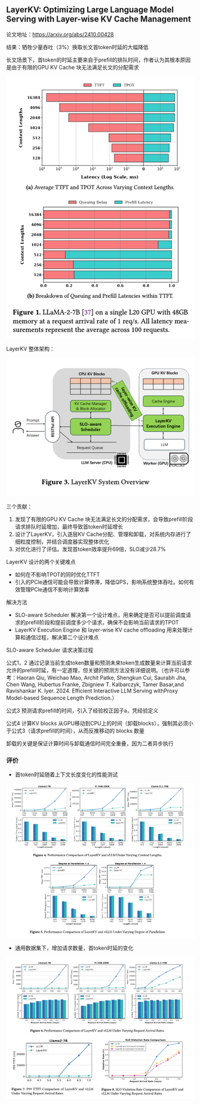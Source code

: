 ## LayerKV: Optimizing Large Language Model Serving with Layer-wise KV Cache Management

论文地址：https://arxiv.org/abs/2410.00428

结果：牺牲少量吞吐（3%）换取长文首token时延的大幅降低



长文场景下，首token的时延主要来自于prefill的排队时间，作者认为其根本原因是由于有限的GPU KV Cache 块无法满足长文的分配需求

![alt text](https://github.com/kevincheng2/record_doc/blob/main/paper/LayerKV%3A%20Optimizing%20Large%20Language%20Model%20Serving%20with%20Layer-wise%20KV%20Cache%20Management/latency_with_context_lengths.png)



LayerKV 整体架构：

![alt text](https://github.com/kevincheng2/record_doc/blob/main/paper/LayerKV%3A%20Optimizing%20Large%20Language%20Model%20Serving%20with%20Layer-wise%20KV%20Cache%20Management/LayerKV_Overview.png)




三个贡献：

1. 发现了有限的GPU KV Cache 块无法满足长文的分配需求，会导致prefill阶段请求排队时延增加，最终导致首token时延增长
2. 设计了LayerKV，引入逐层KV Cache分配、管理和卸载，对系统内存进行了细粒度控制，并结合调度器实现整体优化
3. 对优化进行了评估。发现首token效率提升69倍，SLO减少28.7%



LayerKV 设计的两个关键难点

- 如何在不影响TPOT的同时优化TTFT
- 引入的PCle通信可能会导致计算停滞，降低QPS，影响系统整体吞吐。如何有效管理PCle通信不影响计算效率



解决方法

- SLO-aware Scheduler 解决第一个设计难点，用来确定是否可以提前调度请求的prefill阶段和提前调度多少个请求，确保不会影响当前请求的TPOT
- LayerKV Execution Engine 和 layer-wise KV cache offloading 用来处理计算和通信过程，解决第二个设计难点



SLO-aware Scheduler 请求决策过程

公式1，2 通过记录当前生成token数量和预测未来token生成数量来计算当前请求允许的prefill时延，有一定道理，但关键的预测方法没有详细说明。（也许可以参考：Haoran Qiu, Weichao Mao, Archit Patke, Shengkun Cui, Saurabh Jha, Chen Wang, Hubertus Franke, Zbigniew T. Kalbarczyk, Tamer Basar,and Ravishankar K. Iyer. 2024. Efficient Interactive LLM Serving withProxy Model-based Sequence Length Prediction.）



公式3 预测请求prefill的时间，引入了经验校正因子a，凭经验定义

公式4 计算KV blocks 从GPU移动到CPU上的时间（卸载blocks），强制其必须小于公式3（请求prefill的时间），从而反推移动的 blocks 数量

卸载的关键是保证计算时间与卸载通信时间完全重叠，因为二者异步执行

### 评价

- 首token时延随着上下文长度变化的性能测试

![alt text](https://github.com/kevincheng2/record_doc/blob/main/paper/LayerKV%3A%20Optimizing%20Large%20Language%20Model%20Serving%20with%20Layer-wise%20KV%20Cache%20Management/Performance_length_parallelism.png)

- 通用数据集下，增加请求数量，首token时延的变化

![alt text](https://github.com/kevincheng2/record_doc/blob/main/paper/LayerKV%3A%20Optimizing%20Large%20Language%20Model%20Serving%20with%20Layer-wise%20KV%20Cache%20Management/Performance_qps.png)